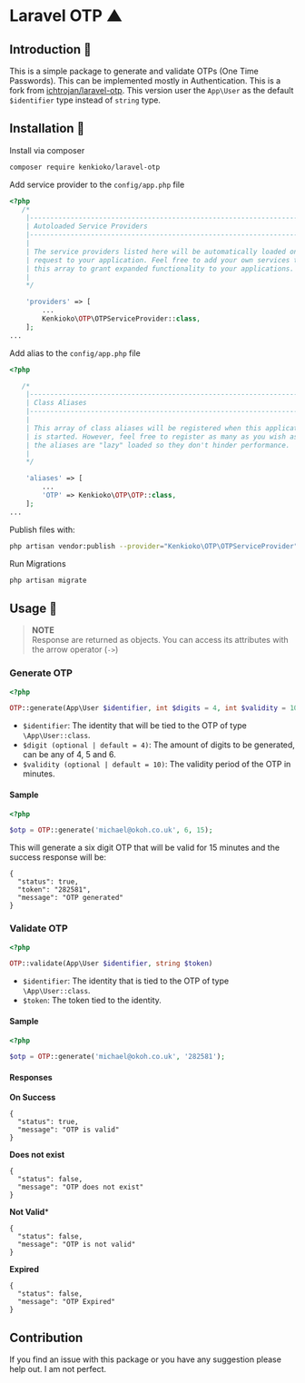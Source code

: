 # Laravel OTP ▲

## Introduction 🖖

This is a simple package to generate and validate OTPs (One Time Passwords). This can be implemented mostly in Authentication.
This is a fork from [ichtrojan/laravel-otp](https://github.com/ichtrojan/laravel-otp).
This version user the `App\User` as the default `$identifier` type instead of `string` type.

## Installation 💽

Install via composer

```bash
composer require kenkioko/laravel-otp
```

Add service provider to the `config/app.php` file

```php
<?php
   /*
    |--------------------------------------------------------------------------
    | Autoloaded Service Providers
    |--------------------------------------------------------------------------
    |
    | The service providers listed here will be automatically loaded on the
    | request to your application. Feel free to add your own services to
    | this array to grant expanded functionality to your applications.
    |
    */

    'providers' => [
        ...
        Kenkioko\OTP\OTPServiceProvider::class,
    ];
...
```

Add alias to the `config/app.php` file

```php
<?php

   /*
    |--------------------------------------------------------------------------
    | Class Aliases
    |--------------------------------------------------------------------------
    |
    | This array of class aliases will be registered when this application
    | is started. However, feel free to register as many as you wish as
    | the aliases are "lazy" loaded so they don't hinder performance.
    |
    */

    'aliases' => [
        ...
        'OTP' => Kenkioko\OTP\OTP::class,
    ];
...
```

Publish files with:

```bash
php artisan vendor:publish --provider="Kenkioko\OTP\OTPServiceProvider"
```

Run Migrations

```bash
php artisan migrate
```

## Usage 🧨

>**NOTE**</br>
>Response are returned as objects. You can access its attributes with the arrow operator (`->`)

### Generate OTP

```php
<?php

OTP::generate(App\User $identifier, int $digits = 4, int $validity = 10)
```

* `$identifier`: The identity that will be tied to the OTP of type `\App\User::class`.
* `$digit (optional | default = 4)`: The amount of digits to be generated, can be any of 4, 5 and 6.
* `$validity (optional | default = 10)`: The validity period of the OTP in minutes.

#### Sample

```php
<?php

$otp = OTP::generate('michael@okoh.co.uk', 6, 15);
```

This will generate a six digit OTP that will be valid for 15 minutes and the success response will be:

```object
{
  "status": true,
  "token": "282581",
  "message": "OTP generated"
}
```

### Validate OTP

```php
<?php

OTP::validate(App\User $identifier, string $token)
```

* `$identifier`: The identity that is tied to the OTP of type `\App\User::class`.
* `$token`: The token tied to the identity.

#### Sample

```php
<?php

$otp = OTP::generate('michael@okoh.co.uk', '282581');
```

#### Responses

**On Success**

```object
{
  "status": true,
  "message": "OTP is valid"
}
```

**Does not exist**

```object
{
  "status": false,
  "message": "OTP does not exist"
}
```

**Not Valid***

```object
{
  "status": false,
  "message": "OTP is not valid"
}
```

**Expired**

```object
{
  "status": false,
  "message": "OTP Expired"
}
```

## Contribution

If you find an issue with this package or you have any suggestion please help out. I am not perfect.
